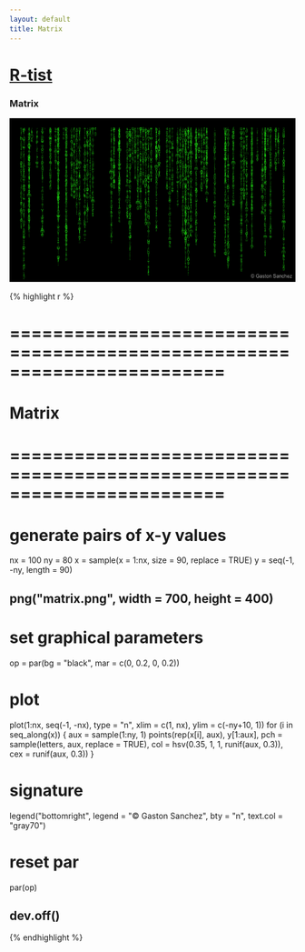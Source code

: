 ```yaml
---
layout: default
title: Matrix
---
```


# [R-tist](/work/rtist)

### Matrix
![](/images/rtist/matrix.png)

{% highlight r %}
# ========================================================================
# Matrix
# ========================================================================
# generate pairs of x-y values
nx = 100
ny = 80
x = sample(x = 1:nx, size = 90, replace = TRUE)
y = seq(-1, -ny, length = 90)


## png("matrix.png", width = 700, height = 400)
# set graphical parameters
op = par(bg = "black", mar = c(0, 0.2, 0, 0.2))
# plot
plot(1:nx, seq(-1, -nx), type = "n", xlim = c(1, nx), ylim = c(-ny+10, 1))
for (i in seq_along(x))
{
  aux = sample(1:ny, 1)
  points(rep(x[i], aux), y[1:aux], pch = sample(letters, aux, replace = TRUE), 
         col = hsv(0.35, 1, 1, runif(aux, 0.3)), cex = runif(aux, 0.3))
}
# signature
legend("bottomright", legend = "© Gaston Sanchez", bty = "n", 
       text.col = "gray70")
# reset par
par(op)
## dev.off()
{% endhighlight %}